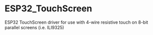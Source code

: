 # ESP32_TouchScreen
ESP32 TouchScreen driver for use with 4-wire resistive touch on 8-bit parallel screens (i.e. ILI9325)
